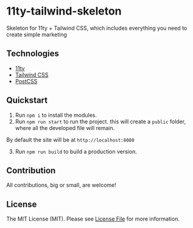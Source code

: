 # 11ty-tailwind-skeleton

Skeleton for 11ty + Tailwind CSS, which includes everything you need to create simple marketing 

## Technologies

- [11ty](https://www.11ty.dev/)
- [Tailwind CSS](https://tailwindcss.com/)
- [PostCSS](https://postcss.org/)

## Quickstart

1. Run `npm i` to install the modules.
2. Run `npm run start` to run the project. this will create a `public` folder, where all the developed file will remain.

By default the site will be at `http://localhost:8080`

3. Run `npm run build` to build a production version. 

## Contribution

All contributions, big or small, are welcome!

## License

The MIT License (MIT). Please see [License File](LICENSE) for more information.
